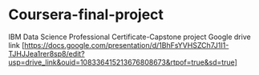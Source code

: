 # Coursera-final-project
IBM Data Science Professional Certificate-Capstone project
Google drive link
[https://docs.google.com/presentation/d/1BhFsYVHSZCh7J1I1-TJHJJea1rer8sp8/edit?usp=drive_link&ouid=108336415213676808673&rtpof=true&sd=true]
